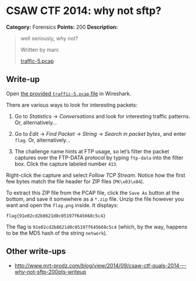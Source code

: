 # CSAW CTF 2014: why not sftp?

**Category:** Forensics
**Points:** 200
**Description:**

> well seriously, why not?
>
> Written by marc
>
> [traffic-5.pcap](traffic-5.pcap)

## Write-up

Open [the provided `traffic-5.pcap` file](traffic-5.pcap) in Wireshark.

There are various ways to look for interesting packets:

1. Go to _Statistics_ → _Conversations_ and look for interesting traffic patterns. Or, alternatively…

2. Go to _Edit_ → _Find Packet_ → _String_ → _Search in packet bytes_, and enter `flag`. Or, alternatively…

3. The challenge name hints at FTP usage, so let’s filter the packet captures over the FTP-DATA protocol by typing `ftp-data` into the filter box. Click the capture labeled number `413`.

Right-click the capture and select _Follow TCP Stream_. Notice how the first few bytes match the file header for ZIP files (`PK\x03\x04`).

To extract this ZIP file from the PCAP file, click the `Save As` button at the bottom, and save it somewhere as a `*.zip` file. Unzip the file however you want and open the `flag.png` inside. It displays:

```
flag{91e02cd2b8621d0c05197f645668c5c4}
```

The flag is `91e02cd2b8621d0c05197f645668c5c4` (which, by the way, happens to be the MD5 hash of the string `network`).

## Other write-ups

* <http://www.mrt-prodz.com/blog/view/2014/09/csaw-ctf-quals-2014---why-not-sftp-200pts-writeup>
